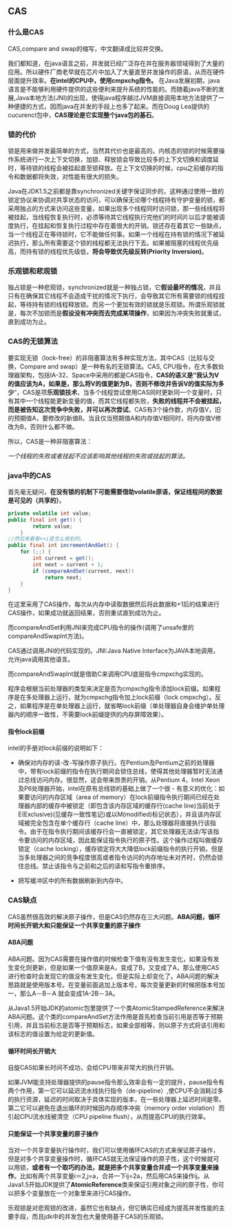 ## CAS

### 什么是CAS
CAS,compare and swap的缩写，中文翻译成比较并交换。

我们都知道，在java语言之前，并发就已经广泛存在并在服务器领域得到了大量的应用。所以硬件厂商老早就在芯片中加入了大量直至并发操作的原语，从而在硬件层面提升效率。**在intel的CPU中，使用cmpxchg指令。**
在Java发展初期，java语言是不能够利用硬件提供的这些便利来提升系统的性能的。而随着java不断的发展,Java本地方法(JNI)的出现，使得java程序越过JVM直接调用本地方法提供了一种便捷的方式，因而java在并发的手段上也多了起来。而在Doug Lea提供的cucurenct包中，**CAS理论是它实现整个java包的基石**。

### 锁的代价
锁是用来做并发最简单的方式，当然其代价也是最高的。内核态的锁的时候需要操作系统进行一次上下文切换，加锁、释放锁会导致比较多的上下文切换和调度延时，等待锁的线程会被挂起直至锁释放。在上下文切换的时候，cpu之前缓存的指令和数据都将失效，对性能有很大的损失。

Java在JDK1.5之前都是靠synchronized关键字保证同步的，这种通过使用一致的锁定协议来协调对共享状态的访问，可以确保无论哪个线程持有守护变量的锁，都采用独占的方式来访问这些变量，如果出现多个线程同时访问锁，那一些线线程将被挂起，当线程恢复执行时，必须等待其它线程执行完他们的时间片以后才能被调度执行，在挂起和恢复执行过程中存在着很大的开销。锁还存在着其它一些缺点，当一个线程正在等待锁时，它不能做任何事。如果一个线程在持有锁的情况下被延迟执行，那么所有需要这个锁的线程都无法执行下去。如果被阻塞的线程优先级高，而持有锁的线程优先级低，**将会导致优先级反转(Priority Inversion)**。


### 乐观锁和悲观锁
独占锁是一种悲观锁，synchronized就是一种独占锁，它**假设最坏的情况**，并且只有在确保其它线程不会造成干扰的情况下执行，会导致其它所有需要锁的线程挂起，等待持有锁的线程释放锁。而另一个更加有效的锁就是乐观锁。所谓乐观锁就是，每次不加锁而是**假设没有冲突而去完成某项操作**，如果因为冲突失败就重试，直到成功为止。

### CAS的无锁算法
要实现无锁（lock-free）的非阻塞算法有多种实现方法，其中CAS（比较与交换，Compare and swap）是一种有名的无锁算法。CAS, CPU指令，在大多数处理器架构，包括IA-32、Space中采用的都是CAS指令，**CAS的语义是“我认为V的值应该为A，如果是，那么将V的值更新为B，否则不修改并告诉V的值实际为多少**”，CAS是项**乐观锁技术**，当多个线程尝试使用CAS同时更新同一个变量时，只有其中一个线程能更新变量的值，而其它线程都失败，**失败的线程并不会被挂起，而是被告知这次竞争中失败，并可以再次尝试**。CAS有3个操作数，内存值V，旧的预期值A，要修改的新值B。当且仅当预期值A和内存值V相同时，将内存值V修改为B，否则什么都不做。

所以，CAS是一种非阻塞算法：

*一个线程的失败或者挂起不应该影响其他线程的失败或挂起的算法。*

### java中的CAS

首先毫无疑问，**在没有锁的机制下可能需要借助volatile原语，保证线程间的数据是可见的（共享的）**。

``` java
private volatile int value;
public final int get() {
        return value;
    }
//然后来看看++i是怎么做到的。
public final int incrementAndGet() {
    for (;;) {
        int current = get();
        int next = current + 1;
        if (compareAndSet(current, next))
            return next;
    }
}
```

在这里采用了CAS操作，每次从内存中读取数据然后将此数据和+1后的结果进行CAS操作，如果成功就返回结果，否则重试直到成功为止。

而compareAndSet利用JNI来完成CPU指令的操作(调用了unsafe里的compareAndSwapInt方法)。


CAS通过调用JNI的代码实现的。JNI:Java Native Interface为JAVA本地调用，允许java调用其他语言。

而compareAndSwapInt就是借助C来调用CPU底层指令cmpxchg实现的。

程序会根据当前处理器的类型来决定是否为cmpxchg指令添加lock前缀。如果程序是在多处理器上运行，就为cmpxchg指令加上lock前缀（lock cmpxchg）。反之，如果程序是在单处理器上运行，就省略lock前缀（单处理器自身会维护单处理器内的顺序一致性，不需要lock前缀提供的内存屏障效果）。

#### 指令lock前缀
intel的手册对lock前缀的说明如下：

 - 确保对内存的读-改-写操作原子执行。在Pentium及Pentium之前的处理器中，带有lock前缀的指令在执行期间会锁住总线，使得其他处理器暂时无法通过总线访问内存。很显然，这会带来昂贵的开销。从Pentium 4，Intel Xeon及P6处理器开始，intel在原有总线锁的基础上做了一个很 - 有意义的优化：如果要访问的内存区域（area of memory）在lock前缀指令执行期间已经在处理器内部的缓存中被锁定（即包含该内存区域的缓存行(cache line)当前处于E(Exclusive)(见缓存一致性笔记)或以M(modified)标记状态），并且该内存区域被完全包含在单个缓存行（cache line）中，那么处理器将直接执行该指令。由于在指令执行期间该缓存行会一直被锁定，其它处理器无法读/写该指令要访问的内存区域，因此能保证指令执行的原子性。这个操作过程叫做缓存锁定（cache locking），缓存锁定将大大降低lock前缀指令的执行开销，但是当多处理器之间的竞争程度很高或者指令访问的内存地址未对齐时，仍然会锁住总线。禁止该指令与之前和之后的读和写指令重排序。

 - 把写缓冲区中的所有数据刷新到内存中。

### CAS缺点
CAS虽然很高效的解决原子操作，但是CAS仍然存在三大问题。**ABA问题，循环时间长开销大和只能保证一个共享变量的原子操作**

#### ABA问题
ABA问题。因为CAS需要在操作值的时候检查下值有没有发生变化，如果没有发生变化则更新，但是如果一个值原来是A，变成了B，又变成了A，那么使用CAS进行检查时会发现它的值没有发生变化，但是实际上却变化了。ABA问题的解决思路就是使用版本号。在变量前面追加上版本号，每次变量更新的时候把版本号加一，那么A－B－A 就会变成1A-2B－3A。

从Java1.5开始JDK的atomic包里提供了一个类AtomicStampedReference来解决ABA问题。这个类的compareAndSet方法作用是首先检查当前引用是否等于预期引用，并且当前标志是否等于预期标志，如果全部相等，则以原子方式将该引用和该标志的值设置为给定的更新值。

#### 循环时间长开销大
自旋CAS如果长时间不成功，会给CPU带来非常大的执行开销。

如果JVM能支持处理器提供的pause指令那么效率会有一定的提升，pause指令有两个作用，第一它可以延迟流水线执行指令（de-pipeline）,使CPU不会消耗过多的执行资源，延迟的时间取决于具体实现的版本，在一些处理器上延迟时间是零。第二它可以避免在退出循环的时候因内存顺序冲突（memory order violation）而引起CPU流水线被清空（CPU pipeline flush），从而提高CPU的执行效率。

#### 只能保证一个共享变量的原子操作
当对一个共享变量执行操作时，我们可以使用循环CAS的方式来保证原子操作，但是对多个共享变量操作时，循环CAS就无法保证操作的原子性，这个时候就可以用锁，**或者有一个取巧的办法，就是把多个共享变量合并成一个共享变量来操作**。比如有两个共享变量i＝2,j=a，合并一下ij=2a，然后用CAS来操作ij。从Java1.5开始JDK提供了**AtomicReference**类来保证引用对象之间的原子性，你可以把多个变量放在一个对象里来进行CAS操作。

乐观锁是对悲观锁的改进，虽然它也有缺点，但它确实已经成为提高并发性能的主要手段，而且jdk中的并发包也大量使用基于CAS的乐观锁。
